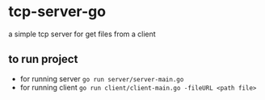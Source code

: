# tcp-server-go
a simple tcp server for get files from a client

## to run project
* for running server `go run server/server-main.go` 
* for running client `go run client/client-main.go -fileURL <path file>` 